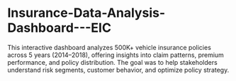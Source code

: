 # Insurance-Data-Analysis-Dashboard---EIC
This interactive dashboard analyzes 500K+ vehicle insurance policies across 5 years (2014–2018), offering insights into claim patterns, premium performance, and policy distribution. The goal was to help stakeholders understand risk segments, customer behavior, and optimize policy strategy.
